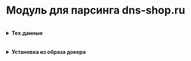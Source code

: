 # Модуль для парсинга dns-shop.ru

<br>
<details> 
<summary><b>Тех.данные</b></summary>
<br><b>Перед началом парсинга нужно получить cookie, способ получения cookie показан в example.py</b><br>
<b>Метод - get_all_links_product()</b>
<br>возвращает все ссылки на продукты из
<br>("https://www.dns-shop.ru/products1.xml","https://www.dns-shop.ru/products2.xml","https://www.dns-shop.ru/products3.xml")
<br>
<br>
<details>
<summary><b>schema</b></summary>

```
[
  "https://www.dns-shop.ru/product/5a74a34171b1ed20/videokarta-kfa2-geforce-rtx-3050-x-black-35nsl8md6yek/", 
  ..., 
  "https://www.dns-shop.ru/product/5a768842a2f48a5a/ibp-powercom-raptor-rpt-1500ap/"
]

```
</details>
<br><b>Метод - get_all_guid_product(<ожидает массив ссылок полученных из get_all_links_product>)</b>
<br>парсит guid из ссылок полученных ранее
<br>
<br>
<details>
<summary><b>schema</b></summary>

```
[
  {
    "url": "https://www.dns-shop.ru/product/ffeb03b0c5cbdb11/provodnaa-garnitura-pero-ep16-krasnyj/",
    "guid": "ffeb03b0-c5cb-4347-adaa-69694a6db11c"
  },
  ...,
  {
    "url": "https://www.dns-shop.ru/product/ffee54ccec1451e5/vodonagrevatel-elektriceskij-timberk-t-wss30-n41d-v/",
    "guid": "ffee54cc-ec14-4ebf-b7ba-5306afd51e56"
  },
]

```
</details>
<br><b>Метод - get_all_info_product(<ожидает массив полученный из get_all_guid_product>)</b>
<br>парсит информацию о товаре
<br>
<br>
<details>
<summary><b>schema</b></summary>

```
[
  {
    "url": "https://www.dns-shop.ru/product/0000069528dbed20/zerkalnyj-fotoapparat-canon-eos-6d-mark-ii-body-cernyj/",
    "guid": "00000695-28db-11ed-9010-00155d8ed20b",
    "sku": "5068857",
    "brand": "Canon",
    "images": [
      "https://c.dns-shop.ru/thumb/st1/fit/300/300/bdf28d7702de838d1a8aafa7e100599d/74cddf19c5b1d48939e7c2261f5070fb8bc5661c27a451d26f8aeef3a5c0b073.jpg",
      "https://c.dns-shop.ru/thumb/st4/fit/300/300/045f7d10cd4f17803ac56daf3fb2e5bb/ec8e745bfb5577b4f7b1f3f0455187cf4a76c9d6740f29b488e8ae359026c73e.jpg",
      "https://c.dns-shop.ru/thumb/st4/fit/300/300/bd7911b37d76c40b4b7923cbd2adfa2d/58bbdc39958ff4ba328e0edc456182d84e0e27a2ad5447d00d9b86b1269cf026.jpg"
    ],
    "price": 134999,
    "name": "Зеркальный фотоаппарат Canon EOS 6D Mark II Body черный",
    "description": "Зеркальная камера Canon EOS 6D Mark II Body подходит для фотографов, знакомых с композицией работы со светом и важными нюансами в области фотографии. Она выполнена в компактном корпусе с защитой от влаги и пыли, содержит GPS-приемник для фиксации перемещений. Вы сможете присваивать каждому снимку геотеги, где бы вы ни находились. \nДля создания портретных фото с малой глубиной резкости Canon EOS 6D Mark II Body задействует полнокадровый датчик с его способностью улавливать даже мимолетные выражения лица. Датчик CMOS с поддержкой 27.1 Мп и чувствительностью 100-40000 ISO позволяет создавать динамичные изображения с многочисленными мелкими деталями при пейзажной съемке. Аппарат осуществляет серийную съемку со скоростью 6.5 кадр./сек. \nИсключительную резкость снимков обеспечивают широкие возможности автофокусировки. Вы можете создавать шедевральные фото при лунном свете, а также, работая с небольшой глубиной резкости, отслеживая движущиеся объекты. Благодаря большому видоискателю процесс съемки будет легким и интуитивным."
  },
  ...,
  {
    "url": "https://www.dns-shop.ru/product/0001cb51565ded20/velosiped-hiper-hb-0017-sinij/",
    "guid": "0001cb51-565d-11ed-9041-00155d8ed20c",
    "sku": "5081873",
    "brand": "HIPER",
    "images": [
      "https://c.dns-shop.ru/thumb/st4/fit/300/300/d5598d61800ba4860ca297f16304cc48/6d57bb3cfbe5a10d0eeff3421e01ea713f2eb001408cf79edaea5901164ab3df.jpg",
      "https://c.dns-shop.ru/thumb/st1/fit/300/300/5f0973717177dcbe15effe9645884236/b95142f14eacab0ee617d283f295e605f57520e22b745547880002efdf095cf7.jpg",
      "https://c.dns-shop.ru/thumb/st1/fit/300/300/e992862a1a1f2af12f1df8ecf9e4dd84/ea5bf130e6575936c1b13661f0c23cd9941414b57a1ddc8b47497d2da2927c86.jpg"
    ],
    "price": 14199,
    "name": "Велосипед HIPER HB-0017 синий",
    "description": "Велосипед HIPER HB-0017 синего цвета имеет складную конструкцию, что позволяет легко перевозить его в багажном отсеке авто. В складном виде удобно хранить транспорт в зимнее время. На стальной раме закреплен LED-фонарь, что позволяет комфортно и безопасно передвигаться в темное время. Для его питания используется аккумулятор емкостью 5000 мА·ч. Велосипед выдерживает нагрузку до 100 кг. \nHIPER HB-0017 с диаметром колес 26\" подходит для катания по грунтовым и асфальтовым дорогам. Они позволяют быстро разогнаться, но не подходят для езды на высоких скоростях. Благодаря навесному оборудованию SHIMANO вы получаете качественную трансмиссию. В зависимости от наклона система подбирает оптимальную скорость: предусмотрен 21 скоростной режим. Для мгновенной остановки движения предусмотрены дисковые задние и передние тормоза. Даже в плохую погоду транспорт останавливается очень быстро. Модель подходит для долгого катания, поскольку использует эргономичное седло, удобные педали."
  },
]
```

</details>
<br>
<b>Примерное время парсинга всех товаров ~2 час +- 20минут</b>
</details> 
<br>
<br>
<details> 
<summary><b>Установка из образа докера</b></summary>

```
git clone repo
docker build -f Dockerfile -t dns_shop_parser .
>> other Dockerfile
COPY --from=module_dns_shop_parser /wheels/ /
RUN pip install /dns_shop_parser-0.1-py3-none-any.whl
```